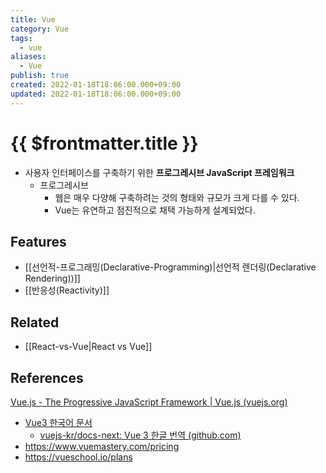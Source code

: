 ```yaml
---
title: Vue
category: Vue
tags:
  - vue
aliases:
  - Vue
publish: true
created: 2022-01-18T18:06:00.000+09:00
updated: 2022-01-18T18:06:00.000+09:00
---
```


# {{ $frontmatter.title }}

- 사용자 인터페이스를 구축하기 위한 **프로그레시브 JavaScript 프레임워크**
  - 프로그레시브
    - 웹은 매우 다양해 구축하려는 것의 형태와 규모가 크게 다를 수 있다.
    - Vue는 유연하고 점진적으로 채택 가능하게 설계되었다.

## Features

- [[선언적-프로그래밍(Declarative-Programming)|선언적 렌더링(Declarative Rendering))]]
- [[반응성(Reactivity)]]

## Related

- [[React-vs-Vue|React vs Vue]]

## References

[Vue.js - The Progressive JavaScript Framework | Vue.js (vuejs.org)](https://vuejs.org/)

- [Vue3 한국어 문서](https://v3-docs.vuejs-korea.org/guide/introduction.html)
  - [vuejs-kr/docs-next: Vue 3 한글 번역 (github.com)](https://github.com/vuejs-kr/docs-next)
- https://www.vuemastery.com/pricing
- https://vueschool.io/plans
